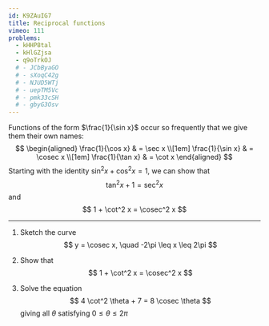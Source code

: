 ```yaml
---
id: K9ZAuIG7
title: Reciprocal functions
vimeo: 111
problems:
  - kHHP8tal
  - kHlGZjsa
  - q9oTrkOJ
  # - JCbByaGO
  # - sXoqC42g
  # - NJUD5WTj
  # - uepTM5Vc
  # - pmk33cSH
  # - gbyG3Osv
---
```


Functions of the form $\frac{1}{\sin x}$ occur so frequently that we give them their own names:
$$
\begin{aligned}
\frac{1}{\cos x} & = \sec x \\[1em]
\frac{1}{\sin x} & = \cosec x \\[1em]
\frac{1}{\tan x} & = \cot x
\end{aligned}
$$
Starting with the identity $\sin^2 x + \cos^2 x = 1$, we can show that
$$
\tan^2 x + 1 = \sec^2 x
$$
and
$$
1 + \cot^2 x = \cosec^2 x
$$

---

 1. Sketch the curve
    $$
    y = \cosec x, \quad -2\pi \leq x \leq 2\pi
    $$

 1. Show that
    $$
    1 + \cot^2 x = \cosec^2 x
    $$

 1. Solve the equation
    $$
    4 \cot^2 \theta + 7 = 8 \cosec \theta
    $$
    giving all $\theta$ satisfying $0 \leq \theta \leq 2\pi$
